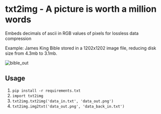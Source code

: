 # txt2img - A picture is worth a million words
Embeds decimals of ascii in RGB values of pixels for lossless data compression

Example:
James King Bible stored in a 1202x1202 image file, reducing disk size from 4.3mb to 3.1mb.

![bible_out](https://github.com/user-attachments/assets/18906f9d-1570-4b77-8696-3dffa8c7536a)

## Usage
1. ```pip install -r requirements.txt```
2. ```import txt2img```
3. ```txt2img.txt2img('data_in.txt', 'data_out.png')```
4. ```txt2img.img2txt('data_out.png', 'data_back_in.txt')```
